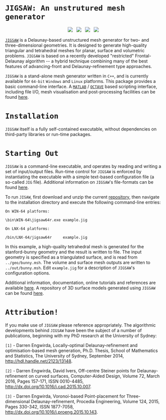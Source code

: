 # `JIGSAW: An unstrutured mesh generator`

<p align="center">
  <img src = "../master/img/bunny-TRIA3-1.png"> &nbsp
  <img src = "../master/img/bunny-TRIA3-2.png"> &nbsp
  <img src = "../master/img/bunny-TRIA3-3.png"> &nbsp
  <img src = "../master/img/bunny-TRIA4-3.png">
</p>

<a href="https://sites.google.com/site/dengwirda/jigsaw">`JIGSAW`</a> is a Delaunay-based unstructured mesh generator for two- and three-dimensional geometries. It is designed to generate high-quality triangular and tetrahedral meshes for planar, surface and volumetric problems. `JIGSAW` is based on a recently developed "restricted" Frontal-Delaunay algorithm -- a hybrid technique combining many of the best features of advancing-front and Delaunay-refinement type approaches.

`JIGSAW` is a stand-alone mesh generator written in `C++`, and is currently available for `64-bit` `Windows` and `Linux` platforms. This package provides a basic command-line interface. A <a href="http://www.mathworks.com">`MATLAB`</a> / <a href="http://www.gnu.org/software/octave">`OCTAVE`</a> based scripting interface, including file I/O, mesh visualisation and post-processing facilities can be found <a href="https://github.com/dengwirda/jigsaw-matlab">here</a>.

# `Installation`

`JIGSAW` itself is a fully self-contained executable, without dependencies on third-party libraries or run-time packages. 

# `Starting Out`

`JIGSAW` is a command-line executable, and operates by reading and writing a set of input/output files. Run-time control for `JIGSAW` is enforced by instantiating the executable with a simple text-based configuration file (a so-called `JIG` file). Additional information on `JIGSAW`'s file-formats can be found <a href="http://sites.google.com/site/dengwirda/jigsaw/jigsaw-documentation">here</a>.

To run `JISAW`, first download and unzip the current <a href="https://github.com/dengwirda/jigsaw/archive/master.zip">repository</a>, then navigate to the installation directory and execute the following command-line entries:
````
On WIN-64 platforms:

\bin\WIN-64\jigsaw64r.exe example.jig

On LNX-64 platforms:

/bin/LNX-64/jigsaw64r     example.jig
````
In this example, a high-quality tetrahedral mesh is generated for the stanford-bunny geometry and the result is written to file. The input geometry is specified as a triangulated surface, and is read from `../geo/bunny.msh`. The volume and surface mesh outputs are written to `../out/bunny.msh`. Edit `example.jig` for a description of `JIGSAW`'s configuration options. 

Additional information, documentation, online tutorials and references are available <a href="http://sites.google.com/site/dengwirda/jigsaw">here</a>. A repository of 3D surface models generated using `JIGSAW` can be found <a href="https://github.com/dengwirda/jigsaw-models">here</a>.

# `Attribution!`

If you make use of `JIGSAW` please reference appropriately. The algorithmic developments behind `JIGSAW` have been the subject of a number of publications, beginning with my PhD research at the University of Sydney:

`[1]` - Darren Engwirda, Locally-optimal Delaunay-refinement and optimisation-based mesh generation, Ph.D. Thesis, School of Mathematics and Statistics, The University of Sydney, September 2014, http://hdl.handle.net/2123/13148.

`[2]` - Darren Engwirda, David Ivers, Off-centre Steiner points for Delaunay-refinement on curved surfaces, Computer-Aided Design, Volume 72, March 2016, Pages 157-171, ISSN 0010-4485, http://dx.doi.org/10.1016/j.cad.2015.10.007.

`[3]` - Darren Engwirda, Voronoi-based Point-placement for Three-dimensional Delaunay-refinement, Procedia Engineering, Volume 124, 2015, Pages 330-342, ISSN 1877-7058, http://dx.doi.org/10.1016/j.proeng.2015.10.143. 


